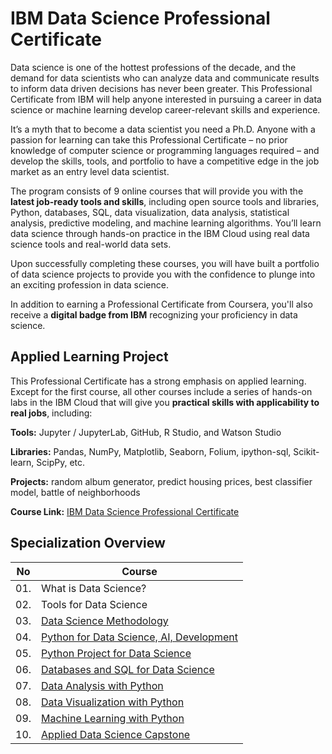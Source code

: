 # IBM Data Science Professional Certificate

Data science is one of the hottest professions of the decade, and the demand for data scientists who can analyze data and communicate results to inform data driven decisions has never been greater. This Professional Certificate from IBM will help anyone interested in pursuing a career in data science or machine learning develop career-relevant skills and experience.

It’s a myth that to become a data scientist you need a Ph.D. Anyone with a passion for learning can take this Professional Certificate – no prior knowledge of computer science or programming languages required – and develop the skills, tools, and portfolio to have a competitive edge in the job market as an entry level data scientist.

The program consists of 9 online courses that will provide you with the **latest job-ready tools and skills**, including open source tools and libraries, Python, databases, SQL, data visualization, data analysis, statistical analysis, predictive modeling, and machine learning algorithms. You’ll learn data science through hands-on practice in the IBM Cloud using real data science tools and real-world data sets.

Upon successfully completing these courses, you will have built a portfolio of data science projects to provide you with the confidence to plunge into an exciting profession in data science.

In addition to earning a Professional Certificate from Coursera, you'll also receive a **digital badge from IBM** recognizing your proficiency in data science.

## Applied Learning Project
This Professional Certificate has a strong emphasis on applied learning. Except for the first course, all other courses include a series of hands-on labs in the IBM Cloud that will give you **practical skills with applicability to real jobs**, including:

**Tools:** Jupyter / JupyterLab, GitHub, R Studio, and Watson Studio

**Libraries:** Pandas, NumPy, Matplotlib, Seaborn, Folium, ipython-sql, Scikit-learn, ScipPy, etc.

**Projects:** random album generator, predict housing prices, best classifier model, battle of neighborhoods


**Course Link:** [IBM Data Science Professional Certificate](https://www.coursera.org/professional-certificates/ibm-data-science)



## Specialization Overview

| No      | Course                                                                             |	
|:-------:|------------------------------------------------------------------------------------|
| 01.     | What is Data Science?                        		                                   |
| 02.     | Tools for Data Science                      		                                   |
| 03.     | [Data Science Methodology](Data_Science_Methodology)                               |
| 04.	    | [Python for Data Science, AI, Development](Python_for_Data_Science_AI_Development) |
| 05.     | [Python Project for Data Science](Python_Project_for_Data_Science)      	         |
| 06.     | [Databases and SQL for Data Science](Databases_and_SQL_for_Data_Science)           |
| 07.     | [Data Analysis with Python](Data_Analysis_with_Python)                             |
| 08.     | [Data Visualization with Python](Data_Visualization_with_Python)                   |
| 09.     | [Machine Learning with Python](Machine_Learning_with_Python)                       |
| 10.     | [Applied Data Science Capstone](Applied_Data_Science_Capstone)                     |



